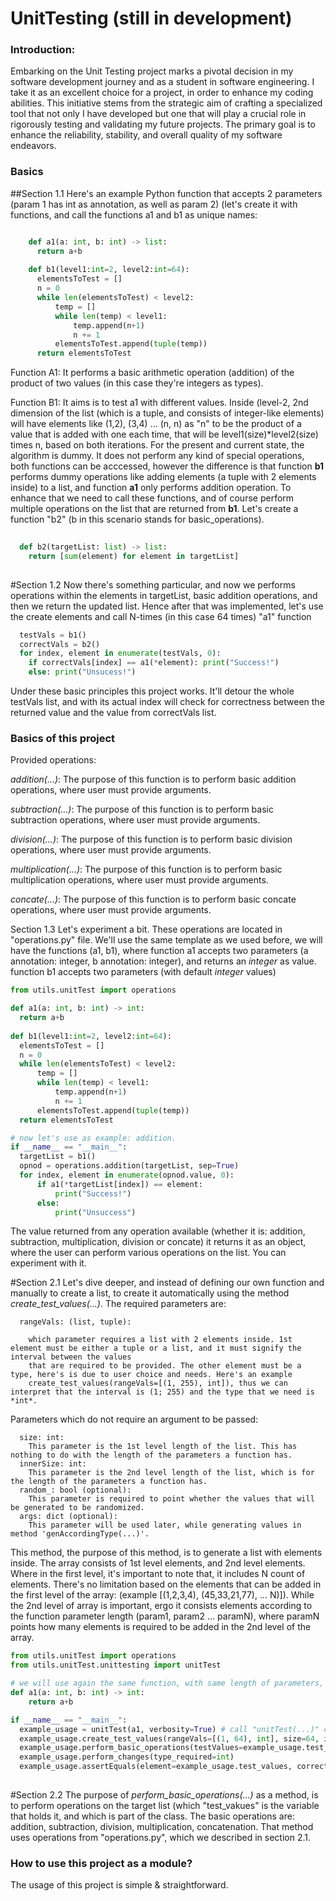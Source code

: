 # UnitTesting (still in development)

### Introduction:
  Embarking on the Unit Testing project marks a pivotal decision in my software development journey and as a student in software engineering. I take it as an excellent choice for a project, in order to enhance my coding abilities. This initiative stems from the strategic aim of crafting a specialized tool that not only I have developed but one that will play a crucial role in rigorously testing and validating my future projects. The primary goal is to enhance the reliability, stability, and overall quality of my software endeavors.


### Basics
  ##Section 1.1
  Here's an example Python function that accepts 2 parameters (param 1 has int as annotation, as well as param 2) (let's create it with functions, and call the functions a1 and b1 as unique names:
  ```python

      def a1(a: int, b: int) -> list:
        return a+b
      
      def b1(level1:int=2, level2:int=64):
        elementsToTest = []
        n = 0
        while len(elementsToTest) < level2:
            temp = []
            while len(temp) < level1:
                temp.append(n+1)
                n += 1
            elementsToTest.append(tuple(temp))
        return elementsToTest
  ```
  Function A1:
    It performs a basic arithmetic operation (addition) of the product of two values (in this case they're integers as types).

  Function B1:
    It aims is to test a1 with different values. Inside (level-2, 2nd dimension of the list (which is a tuple, and consists of integer-like elements) will have elements like (1,2), (3,4) ... (n, n) as "n" to be the product of a value 
    that is added with one each time, that will be level1(size)*level2(size) times n, based on both iterations.
    For the present and current state, the algorithm is dummy. It does not perform any kind of special operations, both functions can be acccessed, however the difference is that
    function **b1** performs dummy operations like adding elements (a tuple with 2 elements inside) to a list, and function **a1** only performs addition operation. To enhance that we need to call these functions, and of course perform multiple operations on the list that are returned from **b1**. Let's create a function "b2" (b in this scenario stands for basic_operations).
  ```python
    
    def b2(targetList: list) -> list:
      return [sum(element) for element in targetList]
      
  ```
  #Section 1.2
  Now there's something particular, and now we performs operations within the elements in targetList, basic addition operations, and then we return the updated list.
  Hence after that was implemented, let's use the create elements and call N-times (in this case 64 times) "a1" function
  ```python
    testVals = b1()
    correctVals = b2()
    for index, element in enumerate(testVals, 0):
      if correctVals[index] == a1(*element): print("Success!")
      else: print("Unsucess!")
  ```
  Under these basic principles this project works.
  It'll detour the whole testVals list, and with its actual index will check for correctness between the returned value and the value from correctVals list.

### Basics of this project
  Provided operations:
     <p style="margin-right: 15px"> *addition(...)*: The purpose of this function is to perform basic addition operations, where user must provide arguments. </p>
      <p style="margin-right: 15px"> *subtraction(...)*: The purpose of this function is to perform basic subtraction operations, where user must provide arguments. </p>
      <p style="margin-right: 15px"> *division(...)*: The purpose of this function is to perform basic division operations, where user must provide arguments. </p>
      <p style="margin-right: 15px"> *multiplication(...)*: The purpose of this function is to perform basic multiplication operations, where user must provide arguments. </p>
      <p style="margin-right: 15px"> *concate(...)*: The purpose of this function is to perform basic concate operations, where user must provide arguments. </p>

  Section 1.3
  Let's experiment a bit. These operations are located in "operations.py" file.
  We'll use the same template as we used before, we will have the functions (a1, b1), where
  function a1 accepts two parameters (a annotation: integer, b annotation: integer), and returns an *integer* as value.
  function b1 accepts two parameters (with default *integer* values)
  ```python
 from utils.unitTest import operations

def a1(a: int, b: int) -> int:
    return a+b
      
def b1(level1:int=2, level2:int=64):
    elementsToTest = []
    n = 0
    while len(elementsToTest) < level2:
        temp = []
        while len(temp) < level1:
            temp.append(n+1)
            n += 1
        elementsToTest.append(tuple(temp))
    return elementsToTest

# now let's use as example: addition.
if __name__ == "__main__":
    targetList = b1()
    opnod = operations.addition(targetList, sep=True)
    for index, element in enumerate(opnod.value, 0):
        if a1(*targetList[index]) == element:
            print("Success!")
        else:
            print("Unsuccess")

  ```
The value returned from any operation available (whether it is: addition, subtraction, multiplication, division or concate) it returns it as an object, where the user can perform various operations on the list. You can experiment with it.

#Section 2.1
Let's dive deeper, and instead of defining our own function and manually to create a list, to create it automatically using the method *create_test_values(...)*.
The required parameters are:
```
  rangeVals: (list, tuple):
  
    which parameter requires a list with 2 elements inside. 1st element must be either a tuple or a list, and it must signify the interval between the values
    that are required to be provided. The other element must be a type, here's is due to user choice and needs. Here's an example
    create_test_values(rangeVals=[(1, 255), int]), thus we can interpret that the interval is (1; 255) and the type that we need is *int*.
```
Parameters which do not require an argument to be passed:
```
  size: int:
    This parameter is the 1st level length of the list. This has nothing to do with the length of the parameters a function has.
  innerSize: int:
    This parameter is the 2nd level length of the list, which is for the length of the parameters a function has.
  random_: bool (optional):
    This parameter is required to point whether the values that will be generated to be randomized.
  args: dict (optional):
    This parameter will be used later, while generating values in method 'genAccordingType(...)'.
```
This method, the purpose of this method, is to generate a list with elements inside. The array consists of 1st level elements, and 2nd level elements.
Where in the first level, it's important to note that, it includes N count of elements. There's no limitation based on the elements that can be added
in the first level of the array: (example [(1,2,3,4), (45,33,21,77), ... N)]). While the 2nd level of array is important, ergo it consists elements according
to the function parameter length (param1, param2 ... paramN), where paramN points how many elements is required to be added in the 2nd level of the array.
```python
from utils.unitTest import operations
from utils.unitTest.unittesting import unitTest

# we will use again the same function, with same length of parameters, and same unique name "a1(...)".
def a1(a: int, b: int) -> int:
    return a+b

if __name__ == "__main__":
  example_usage = unitTest(a1, verbosity=True) # call "unitTest(...)" class, and load function.
  example_usage.create_test_values(rangeVals=[(1, 64), int], size=64, inner_Size=example_usage.function.get_arg_length(), random_=True)
  example_usage.perform_basic_operations(testValues=example_usage.test_values, operation="addition", type_only=int, verbosity=True)
  example_usage.perform_changes(type_required=int)
  example_usage.assertEquals(element=example_usage.test_values, correct_element=example_usage.stored, strict_equals=True, is_created=True)
  
```
#Section 2.2
The purpose of *perform_basic_operations(...)* as a method, is to perform operations on the target list (which "test_vakues" is the variable that holds it, and which is part of the class. 
The basic operations are: addition, subtraction, division, multiplication, concatenation. That method uses operations from "operations.py", which we described in section 2.1.
### How to use this project as a module?
  The usage of this project is simple & straightforward.
